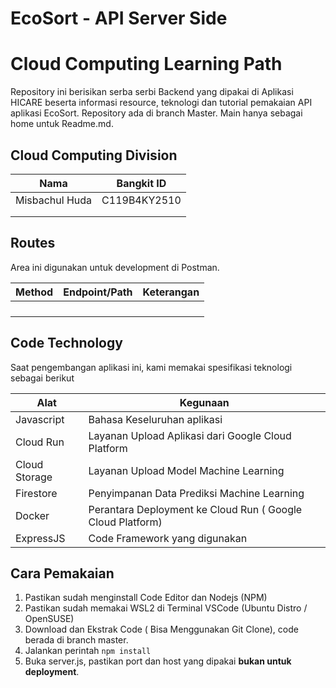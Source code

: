 # EcoSort - API Server Side 
# Cloud Computing Learning Path


Repository ini berisikan serba serbi Backend yang dipakai di Aplikasi HICARE beserta informasi resource, teknologi dan tutorial pemakaian API aplikasi EcoSort.
Repository ada di branch Master. Main hanya sebagai home untuk Readme.md.

## Cloud Computing Division
| Nama | Bangkit ID |
|----------|----------|
| Misbachul Huda  |  C119B4KY2510  |
|                 |                |
|                 |                |

## Routes 
Area ini digunakan untuk development di Postman. 

| Method | Endpoint/Path | Keterangan |
|--------|---------------|--------------|
|        |               |              |
|        |               |              |
|        |               |              |
|        |               |              |

## Code Technology
Saat pengembangan aplikasi ini, kami memakai spesifikasi teknologi sebagai berikut

| Alat | Kegunaan |
|----------|----------|
| Javascript   | Bahasa Keseluruhan aplikasi   |
| Cloud Run | Layanan Upload Aplikasi dari Google Cloud Platform|
|Cloud Storage | Layanan Upload Model Machine Learning|
|Firestore|Penyimpanan Data Prediksi Machine Learning|
|Docker|Perantara Deployment ke Cloud Run ( Google Cloud Platform) |
|ExpressJS|Code Framework yang digunakan|

## Cara Pemakaian
1. Pastikan sudah menginstall Code Editor dan Nodejs (NPM)
2. Pastikan sudah memakai WSL2 di Terminal VSCode (Ubuntu Distro / OpenSUSE)
3. Download dan Ekstrak Code ( Bisa Menggunakan Git Clone), code berada di branch master.
4. Jalankan perintah ``` npm install ```
5. Buka server.js, pastikan port dan host yang dipakai **bukan untuk deployment**.
